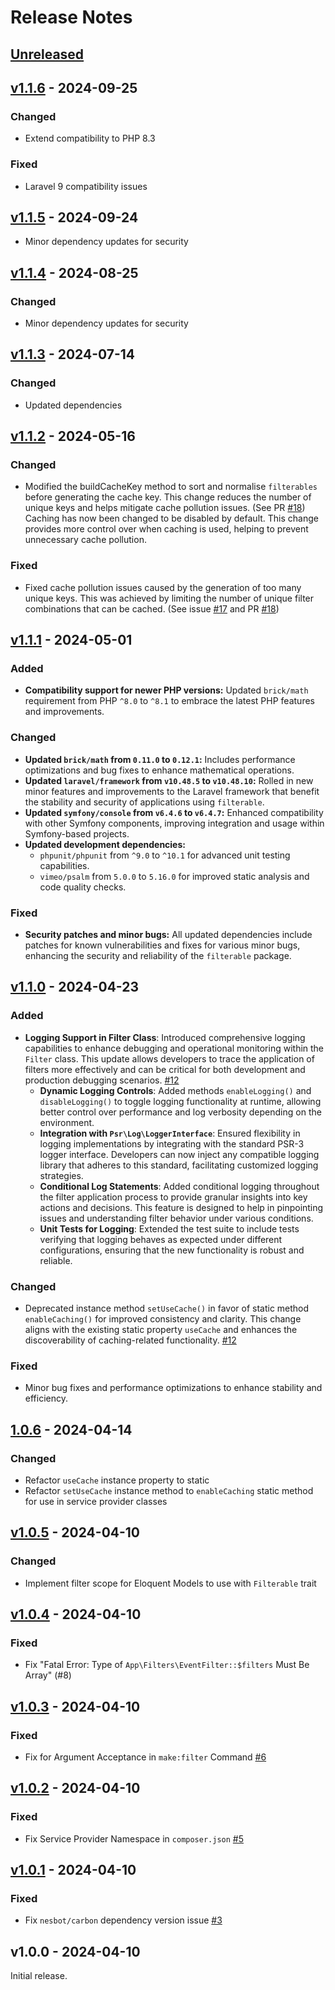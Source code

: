 # Release Notes

## [Unreleased](https://github.com/Thavarshan/filterable/compare/v1.1.6...HEAD)

## [v1.1.6](https://github.com/Thavarshan/filterable/compare/v1.1.5...v1.1.6) - 2024-09-25

### Changed

- Extend compatibility to PHP 8.3

### Fixed

- Laravel 9 compatibility issues

## [v1.1.5](https://github.com/Thavarshan/filterable/compare/v1.1.4...v1.1.5) - 2024-09-24

- Minor dependency updates for security

## [v1.1.4](https://github.com/Thavarshan/filterable/compare/v1.1.3...v1.1.4) - 2024-08-25

### Changed

- Minor dependency updates for security

## [v1.1.3](https://github.com/Thavarshan/filterable/compare/v1.1.2...v1.1.3) - 2024-07-14

### Changed

- Updated dependencies

## [v1.1.2](https://github.com/Thavarshan/filterable/compare/v1.1.1...v1.1.2) - 2024-05-16

### Changed

- Modified the buildCacheKey method to sort and normalise `filterables` before generating the cache key. This change reduces the number of unique keys and helps mitigate cache pollution issues. (See PR [#18](https://github.com/Thavarshan/filterable/pull/18))
  Caching has now been changed to be disabled by default. This change provides more control over when caching is used, helping to prevent unnecessary cache pollution.

### Fixed

- Fixed cache pollution issues caused by the generation of too many unique keys. This was achieved by limiting the number of unique filter combinations that can be cached. (See issue [#17](https://github.com/Thavarshan/filterable/issues/17) and PR [#18](https://github.com/Thavarshan/filterable/pull/18))

## [v1.1.1](https://github.com/Thavarshan/filterable/compare/v1.1.0...v1.1.1) - 2024-05-01

### Added

- **Compatibility support for newer PHP versions:** Updated `brick/math` requirement from PHP `^8.0` to `^8.1` to embrace the latest PHP features and improvements.

### Changed

- **Updated `brick/math` from `0.11.0` to `0.12.1`:** Includes performance optimizations and bug fixes to enhance mathematical operations.
- **Updated `laravel/framework` from `v10.48.5` to `v10.48.10`:** Rolled in new minor features and improvements to the Laravel framework that benefit the stability and security of applications using `filterable`.
- **Updated `symfony/console` from `v6.4.6` to `v6.4.7`:** Enhanced compatibility with other Symfony components, improving integration and usage within Symfony-based projects.
- **Updated development dependencies:**
  - `phpunit/phpunit` from `^9.0` to `^10.1` for advanced unit testing capabilities.
  - `vimeo/psalm` from `5.0.0` to `5.16.0` for improved static analysis and code quality checks.
  

### Fixed

- **Security patches and minor bugs:** All updated dependencies include patches for known vulnerabilities and fixes for various minor bugs, enhancing the security and reliability of the `filterable` package.

## [v1.1.0](https://github.com/Thavarshan/filterable/compare/1.0.6...v1.1.0) - 2024-04-23

### Added

- **Logging Support in Filter Class**: Introduced comprehensive logging capabilities to enhance debugging and operational monitoring within the `Filter` class. This update allows developers to trace the application of filters more effectively and can be critical for both development and production debugging scenarios. [#12](https://github.com/Thavarshan/filterable/pull/12)
  - **Dynamic Logging Controls**: Added methods `enableLogging()` and `disableLogging()` to toggle logging functionality at runtime, allowing better control over performance and log verbosity depending on the environment.
  - **Integration with `Psr\Log\LoggerInterface`**: Ensured flexibility in logging implementations by integrating with the standard PSR-3 logger interface. Developers can now inject any compatible logging library that adheres to this standard, facilitating customized logging strategies.
  - **Conditional Log Statements**: Added conditional logging throughout the filter application process to provide granular insights into key actions and decisions. This feature is designed to help in pinpointing issues and understanding filter behavior under various conditions.
  - **Unit Tests for Logging**: Extended the test suite to include tests verifying that logging behaves as expected under different configurations, ensuring that the new functionality is robust and reliable.
  

### Changed

- Deprecated instance method `setUseCache()` in favor of static method `enableCaching()` for improved consistency and clarity. This change aligns with the existing static property `useCache` and enhances the discoverability of caching-related functionality. [#12](https://github.com/Thavarshan/filterable/pull/12)

### Fixed

- Minor bug fixes and performance optimizations to enhance stability and efficiency.

## [1.0.6](https://github.com/Thavarshan/filterable/compare/v1.0.5...1.0.6) - 2024-04-14

### Changed

- Refactor `useCache` instance property to static
- Refactor `setUseCache` instance method to `enableCaching` static method for use in service provider classes

## [v1.0.5](https://github.com/Thavarshan/filterable/compare/v1.0.4...v1.0.5) - 2024-04-10

### Changed

- Implement filter scope for Eloquent Models to use with `Filterable` trait

## [v1.0.4](https://github.com/Thavarshan/filterable/compare/v1.0.3...v1.0.4) - 2024-04-10

### Fixed

- Fix "Fatal Error: Type of `App\Filters\EventFilter::$filters` Must Be Array" (#8)

## [v1.0.3](https://github.com/Thavarshan/filterable/compare/v1.0.2...v1.0.3) - 2024-04-10

### Fixed

- Fix for Argument Acceptance in `make:filter` Command [#6](https://github.com/Thavarshan/filterable/issues/6)

## [v1.0.2](https://github.com/Thavarshan/filterable/compare/v1.0.1...v1.0.2) - 2024-04-10

### Fixed

- Fix Service Provider Namespace in `composer.json` [#5](https://github.com/Thavarshan/filterable/issues/5)

## [v1.0.1](https://github.com/Thavarshan/filterable/compare/v1.0.1...v1.0.0) - 2024-04-10

### Fixed

- Fix `nesbot/carbon` dependency version issue [#3](https://github.com/Thavarshan/filterable/issues/3)

## v1.0.0 - 2024-04-10

Initial release.

